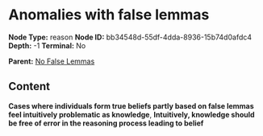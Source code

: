 # Anomalies with false lemmas

**Node Type:** reason
**Node ID:** bb34548d-55df-4dda-8936-15b74d0afdc4
**Depth:** -1
**Terminal:** No

**Parent:** [No False Lemmas](no-false-lemmas.md)

## Content

**Cases where individuals form true beliefs partly based on false lemmas feel intuitively problematic as knowledge**, **Intuitively, knowledge should be free of error in the reasoning process leading to belief**
